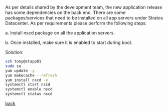 As per details shared by the development team, the new application release has some dependencies on the back end. There are some packages/services that need to be installed on all app servers under Stratos Datacenter. As per requirements please perform the following steps:  

a. Install nscd package on all the application servers.  

b. Once installed, make sure it is enabled to start during boot.  

Solution:  
```bash
ssh tony@stapp01
sudo su
yum update -y
yum makecache --refresh
yum install nscd -y
systemctl start nscd
systemctl enable nscd
systemctl status nscd
```

[back](https://github.com/MederD/Kodekloud-Engineer-Tasks) 
